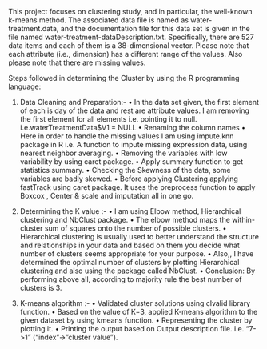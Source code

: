 This project focuses on clustering study, and in particular, the well-known k-means method. The associated data file is named as water-treatment.data, and the documentation file for this data set is given in the file named water-treatment-dataDescription.txt. Specifically, there are 527 data items and each of them is a 38-dimensional vector. Please note that each attribute (i.e., dimension) has a different range of the values. Also please note that there are missing values.

Steps followed in determining the Cluster by using the R programming language:

1.	Data Cleaning and Preparation:-
•	In the data set given, the first element of each is day of the data and rest are attribute values. I am removing the first element for all elements i.e. pointing it to null. 
i.e.waterTreatmentData$V1 = NULL
•	Renaming the column names
•	Here in order to handle the missing values I am using impute.knn package in R i.e. A function to impute missing expression data, using nearest neighbor averaging.
•	Removing the variables with low variability by using caret package.
•	Apply summary function to get statistics summary.
•	Checking the Skewness of the data, some variables are badly skewed.
•	Before applying Clustering applying fastTrack using caret package. It uses the preprocess function to apply Boxcox , Center & scale and imputation all in one go.

2.	Determining the K value :-
•	I am using Elbow method, Hierarchical clustering and NbClust package.
•	The elbow method maps the within-cluster sum of squares onto the number of possible clusters.
•	Hierarchical clustering is usually used to better understand the structure and relationships in your data and based on them you decide what number of clusters seems appropriate for your purpose. 
•	Also,, I have determined the optimal number of clusters by plotting Hierarchical clustering and also using the package called NbClust.
•	Conclusion: By performing above all, according to majority rule the best number of clusters is 3.

3.	K-means algorithm :-
•	Validated cluster solutions using clvalid library function.
•	Based on the value of K=3, applied K-means algorithm to the given dataset by using kmeans function.
•	Representing the cluster by plotting it.
•	Printing the output based on Output description file. i.e. “7->1” (“index”->”cluster value”).


